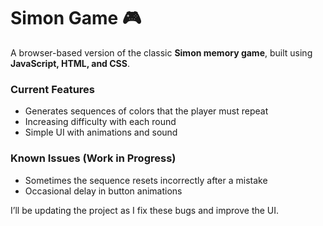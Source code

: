 # Simon Game 🎮

A browser-based version of the classic **Simon memory game**, built using **JavaScript, HTML, and CSS**.  

### Current Features
- Generates sequences of colors that the player must repeat  
- Increasing difficulty with each round  
- Simple UI with animations and sound  

### Known Issues (Work in Progress)
- Sometimes the sequence resets incorrectly after a mistake  
- Occasional delay in button animations  

I’ll be updating the project as I fix these bugs and improve the UI.  
